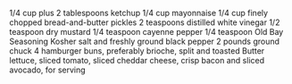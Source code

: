1/4 cup plus 2 tablespoons ketchup
1/4 cup mayonnaise
1/4 cup finely chopped bread-and-butter pickles
2 teaspoons distilled white vinegar
1/2 teaspoon dry mustard
1/4 teaspoon cayenne pepper
1/4 teaspoon Old Bay Seasoning
Kosher salt and freshly ground black pepper
2 pounds ground chuck
4 hamburger buns, preferably brioche, split and toasted
Butter lettuce, sliced tomato, sliced cheddar cheese, crisp bacon and sliced avocado, for serving